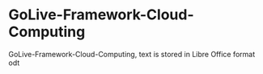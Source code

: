 # GoLive-Framework-Cloud-Computing
GoLive-Framework-Cloud-Computing, text is stored in Libre Office format odt
